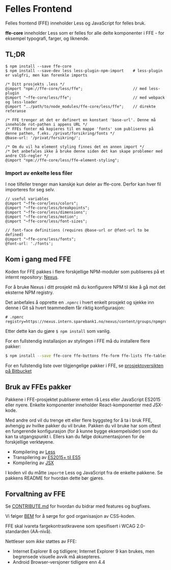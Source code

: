 # Felles Frontend

Felles frontend (FFE) inneholder Less og JavaScript for felles bruk.

**ffe-core** inneholder Less som er felles for alle delte komponenter i FFE - for eksempel
typografi, farger, og liknende.

## TL;DR

```
$ npm install --save ffe-core
$ npm install --save-dev less less-plugin-npm-import    # less-plugin er valgfri, men kan forenkle imports
```

```less
/* Ditt prosjekts .less */
@import "npm://ffe-core/less/ffe";                      // med less-plugin
@import "~ffe-core/less/ffe";                           // med webpack og less-loader
@import "../path/to/node_modules/ffe-core/less/ffe";    // direkte referanse

/* FFE trenger at det er definert en konstant 'base-url'. Denne må inneholde rot-pathen i appens URL */
/* FFEs fonter må kopieres til en mappe 'fonts' som publiseres på denne pathen, f.eks. /privat/forsikring/fonts */
@base-url: '/privat/forsikring/';

/* Om du vil ha element styling finnes det en annen import */
/* Det anbefales ikke å bruke denne siden det kan skape problemer med andre CSS-regler */
@import "npm://ffe-core/less/ffe-element-styling";
```

### Import av enkelte less filer

I noe tilfeller trenger man kanskje kun deler av ffe-core. Derfor kan hver fil importeres for seg selv.

```less
// useful variables
@import "~ffe-core/less/colors";
@import "~ffe-core/less/breakpoints";
@import "~ffe-core/less/dimensions";
@import "~ffe-core/less/motion";
@import "~ffe-core/less/font-sizes";

// font-face definitions (requires @base-url or @font-url to be defined)
@import "~ffe-core/less/fonts";
@font-url: './fonts';
```

## Kom i gang med FFE

Koden for FFE pakkes i flere forskjellige NPM-moduler som publiseres på et internt
repository: [Nexus](https://nexus.intern.sparebank1.no/).

For å bruke Nexus i ditt prosjekt må du konfigurere NPM til ikke å gå mot det eksterne NPM registry.

Det anbefales å opprette en `.npmrc` i hvert enkelt prosjekt og sjekke inn denne i Git så hvert
teammedlem får riktig konfigurasjon:

```
# .npmrc
registry=https://nexus.intern.sparebank1.no/nexus/content/groups/npmgroup/
```

Etter dette kan du gjøre `$ npm install` som vanlig.

For en fullstendig installasjon av stylingen i FFE må du installere flere pakker:

```bash
$ npm install --save ffe-core ffe-buttons ffe-form ffe-lists ffe-tables ffe-tabs ffe-spinner
```

For en fullstendig liste over tilgjengelige pakker i FFE, se
[prosjektoversikten på Bitbucket](https://stash.intern.sparebank1.no/projects/FFE)

## Bruk av FFEs pakker

Pakkene i FFE-prosjektet publiserer enten rå Less eller JavaScript ES2015 eller nyere.
Enkelte komponenter inneholder React-komponenter med JSX-kode.

Med andre ord vil du trenge ett eller flere byggsteg for å ta i bruk FFE, avhengig av hvilke pakker du vil bruke.
Pakken du vil bruke har som oftest en fungerende konfigurasjon (for å kunne bygge eksempelsider) som du kan ta utgangspunkt i.
Ellers kan du følge dokumentasjonen for de forskjellige verktøyene.

* Kompilering av [Less](http://lesscss.org/)
* Transpilering av [ES2015+ til ES5](https://babeljs.io/)
* Kompilering av [JSX](https://facebook.github.io/react/)

I koden vil du måtte `import`e Less og JavaScript fra de enkelte pakkene. Se pakkens README for hvordan dette bør gjøres.

## Forvaltning av FFE

Se [CONTRIBUTE.md](https://stash.intern.sparebank1.no/projects/FFE/repos/ffe-core/browse/CONTRIBUTE.md) for hvordan du bidrar med features og bugfixes.

Vi følger [BEM](https://en.bem.info/) for å sørge for god organisasjon av CSS-koden.

FFE skal ivareta fargekontrastkravene som spesifisert i WCAG 2.0-standarden (AA-nivå).

Nettleser som _ikke_ støttes av FFE:

* Internet Explorer 8 og tidligere; Internet Explorer 9 kan brukes, men begrensede visuelle avvik må aksepteres.
* Android Browser-versjoner tidligere enn 4.4

